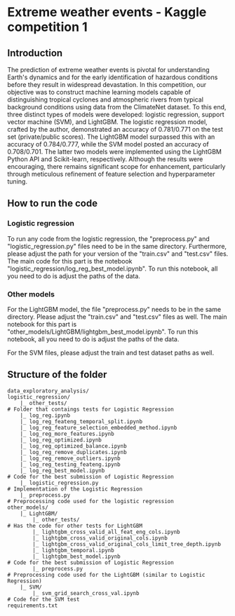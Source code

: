 # Extreme weather events - Kaggle competition 1

## Introduction

The prediction of extreme weather events is pivotal for understanding Earth's dynamics and for the early identification of hazardous conditions before they result in widespread devastation. In this competition, our objective was to construct machine learning models capable of distinguishing tropical cyclones and atmospheric rivers from typical background conditions using data from the ClimateNet dataset. To this end, three distinct types of models were developed: logistic regression, support vector machine (SVM), and LightGBM. The logistic regression model, crafted by the author, demonstrated an accuracy of 0.781/0.771 on the test set (private/public scores). The LightGBM model surpassed this with an accuracy of 0.784/0.777, while the SVM model posted an accuracy of 0.708/0.701. The latter two models were implemented using the LightGBM Python API and Scikit-learn, respectively. Although the results were encouraging, there remains significant scope for enhancement, particularly through meticulous refinement of feature selection and hyperparameter tuning.

## How to run the code

### Logistic regression

To run any code from the logistic regression, the "preprocess.py" and "logistic_regression.py" files need to be in the same directory. Furthermore, please adjust the path for your version of the "train.csv" and "test.csv" files. The main code for this part is the notebook "logistic_regression/log_reg_best_model.ipynb". To run this notebook, all you need to do is adjust the paths of the data. 

### Other models

For the LightGBM model, the file "preprocess.py" needs to be in the same directory. Please adjust the "train.csv" and "test.csv" files as well. The main notebook for this part is "other_models/LightGBM/lightgbm_best_model.ipynb". To run this notebook, all you need to do is adjust the paths of the data.

For the SVM files, please adjust the train and test dataset paths as well.

## Structure of the folder

```
data_exploratory_analysis/
logistic_regression/
    |_ other_tests/                                                             # Folder that contaings tests for Logistic Regression
    |_ log_reg.ipynb
    |_ log_reg_feateng_temporal_split.ipynb
    |_ log_reg_feature_selection_embedded_method.ipynb
    |_ log_reg_more_features.ipynb
    |_ log_reg_optimized.ipynb
    |_ log_reg_optimized_balance.ipynb
    |_ log_reg_remove_duplicates.ipynb
    |_ log_reg_remove_outliers.ipynb
    |_ log_reg_testing_feateng.ipynb
    |_ log_reg_best_model.ipynb                                                 # Code for the best submission of Logistic Regression                 
    |_ logistic_regression.py                                                   # Implementation of the Logistic Regression
    |_ preprocess.py                                                            # Preprocessing code used for the logistic regression
other_models/
    |_ LightGBM/
        |_ other_tests/                                                         # Has the code for other tests for LightGBM
        |_ lightgbm_cross_valid_all_feat_eng_cols.ipynb
        |_ lightgbm_cross_valid_original_cols.ipynb
        |_ lightgbm_cross_valid_original_cols_limit_tree_depth.ipynb
        |_ lightgbm_temporal.ipynb
        |_ lightgbm_best_model.ipynb                                           # Code for the best submission of Logistic Regression
        |_ preprocess.py                                                       # Preprocessing code used for the LightGBM (similar to Logistic Regression)
    |_ SVM/
        |_ svm_grid_search_cross_val.ipynb                                     # Code for the SVM test
requirements.txt
```